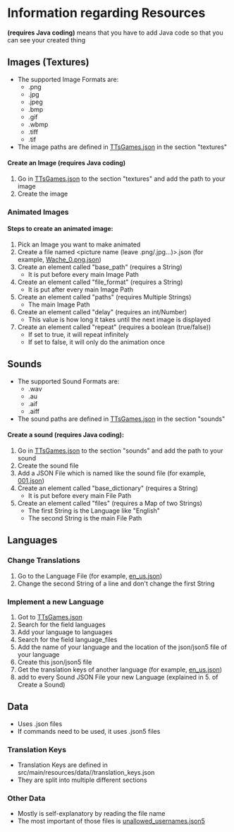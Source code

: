 # Information regarding Resources

**(requires Java coding)** means that you have to add Java code so that you can see your created thing

## Images (Textures)

 - The supported Image Formats are:
   - .png
   - .jpg
   - .jpeg
   - .bmp
   - .gif
   - .wbmp
   - .tiff
   - .tif
 - The image paths are defined in [TTsGames.json](src/main/resources/TTsGames.json) in the section "textures"

#### Create an Image (requires Java coding)

1. Go in [TTsGames.json](src/main/resources/TTsGames.json) to the section "textures" and add the path to your image
2. Create the image

### Animated Images

#### Steps to create an animated image:
1. Pick an Image you want to make animated
2. Create a file named <picture name (leave .png/.jpg...)>.json (for example, [Wache_0.png.json](src/main/resources/assets/textures/detective_thunder/locations/Wache_0.png.json))
3. Create an element called "base_path" (requires a String)
   - It is put before every main Image Path
4. Create an element called "file_format" (requires a String)
   - It is put after every main Image Path
5. Create an element called "paths" (requires Multiple Strings)
   - The main Image Path
6. Create an element called "delay" (requires an int/Number)
   - This value is how long it takes until the next image is displayed
7. Create an element called "repeat" (requires a boolean (true/false))
   - If set to true, it will repeat infinitely
   - If set to false, it will only do the animation once

## Sounds

 - The supported Sound Formats are:
   - .wav
   - .au
   - .aif
   - .aiff
 - The sound paths are defined in [TTsGames.json](src/main/resources/TTsGames.json) in the section "sounds"

#### Create a sound (requires Java coding):
1. Go in [TTsGames.json](src/main/resources/TTsGames.json) to the section "sounds" and add the path to your sound
2. Create the sound file
3. Add a JSON File which is named like the sound file (for example, [001.json](src/main/resources/assets/sounds/detective_thunder/phrases/001.json))
4. Create an element called "base_dictionary" (requires a String)
   - It is put before every main File Path
5. Create an element called "files" (requires a Map of two Strings)
   - The first String is the Language like "English"
   - The second String is the main File Path

## Languages

### Change Translations

1. Go to the Language File (for example, [en_us.json](src/main/resources/assets/lang/en_us.json))
2. Change the second String of a line and don't change the first String

### Implement a new Language
1. Got to [TTsGames.json](src/main/resources/TTsGames.json)
2. Search for the field languages
3. Add your language to languages
4. Search for the field language_files
5. Add the name of your language and the location of the json/json5 file of your language
6. Create this json/json5 file
7. Get the translation keys of another language (for example, [en_us.json](src/main/resources/assets/lang/en_us.json))
8. add to every Sound JSON File your new Language (explained in 5. of Create a Sound)

## Data

 - Uses .json files
 - If commands need to be used, it uses .json5 files

### Translation Keys

 - Translation Keys are defined in src/main/resources/data/<name of the game>/translation_keys.json
 - They are split into multiple different sections

### Other Data

 - Mostly is self-explanatory by reading the file name
 - The most important of those files is [unallowed_usernames.json5](src/main/resources/data/tts_games/unallowed_usernames.json5)
